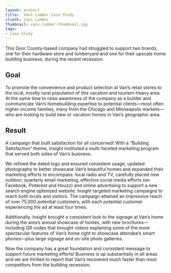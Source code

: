 ```yaml
---
layout: project
title:  Vans Lumber Case Study
client: Vans Lumber
thumbnail: vans-lumber-thumbnail.jpg
tags:
- Case Study
---
```


This Door County-based company had struggled to support two brands, one for their hardware store and lumberyard and one for their upscale home building business, during the recent recession.

## Goal

To promote the convenience and product selection at Van’s retail stores to the local, mostly rural population of this vacation and tourism-heavy area. At the same time to raise awareness of the company as a builder and communicate Van’s homebuilding expertise to potential clients—most often higher-income families, many from the Chicago and Minneapolis markets—who are looking to build new or vacation homes in Van’s geographic area.

## Result

A campaign that built satisfaction for all concerned! With a “Building Satisfaction” theme, Insight instituted a multi-faceted marketing program that served both sides of Van’s business.

We refined the dated logo and ensured consistent usage, updated photography to better showcase Van’s beautiful homes and expanded their marketing efforts to encompass: local radio and TV, carefully placed new outdoor, quarterly email marketing, effective social media efforts (on Facebook, Pinterest and Houzz) and online advertising to support a new search engine optimized website. Insight targeted marketing campaigns to reach both locals and visitors. The campaign attained an impressive reach of over 75,000 potential customers, with each potential customer experiencing the ad at least four times.

Additionally, Insight brought a consistent look to the signage at Van’s home during the area’s annual showcase of homes, with new brochures—including QR codes that brought videos explaining some of the more spectacular features of Van’s home right to showcase attendee’s smart phones—plus large signage and on-site photo galleries.

Now the company has a great foundation and consistent message to support future marketing efforts! Business is up substantially in all areas and we are thrilled to report that Van’s recovered much faster than most competitors from the building recession.